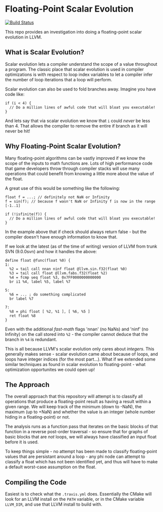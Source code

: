 # Floating-Point Scalar Evolution

[![Build Status](https://travis-ci.org/sheredom/fpscev.svg)](https://travis-ci.org/sheredom/fpscev)

This repo provides an investigation into doing a floating-point scalar
evolution in LLVM.

## What is Scalar Evolution?

Scalar evolution lets a compiler understand the scope of a value throughout a
program. The classic place that scalar evolution is used in compiler
optimizations is with respect to loop index variables to let a compiler infer
the number of loop iterations that a loop will perform.

Scalar evolution can also be used to fold branches away. Imagine you have code
like:

```
if (i < 4) {
  // Do a million lines of awful code that will bloat you executable!
}
```

And lets say that via scalar evolution we know that `i` could _never_ be less
than 4. That allows the compiler to remove the entire if branch as it will never
be hit!

## Why Floating-Point Scalar Evolution?

Many floating-point algorithms can be vastly improved if we know the scope of
the inputs to math functions are. Lots of high performance code that game
developers throw through compiler stacks will use many operations that could
benefit from knowing a little more about the value of the float.

A great use of this would be something like the following:

```
float f = ...; // definitely not NaN or Infinity
f = sin(f); // because f wasn't NaN or Infinity f is now in the range [-1..1]

if (!isfinite(f)) {
  // Do a million lines of awful code that will bloat you executable!
}

```

In the example above that if check should always return false - but the compiler
doesn't have enough information to know that.

If we look at the latest (as of the time of writing) version of LLVM from trunk
SVN (9.0.0svn) and how it handles the above:

```
define float @func(float %0) {
1:
  %2 = tail call nnan ninf float @llvm.sin.f32(float %0)
  %3 = tail call float @llvm.fabs.f32(float %2)
  %4 = fcmp ueq float %3, 0x7FF0000000000000
  br i1 %4, label %5, label %7

5:
  %6 = ... ; do something complicated
  br label %7

7:
  %8 = phi float [ %2, %1 ], [ %6, %5 ]
  ret float %8
}

```

Even with the additional _fast-math_ flags 'nnan' (no NaNs) and 'ninf' (no
Infinity) on the call stored into `%2` - the compiler cannot deduce that the
branch in `%4` is redundant.

This is all because LLVM's scalar evolution only cares about _integers_. This
generally makes sense - scalar evolution came about because of loops, and loops
have integer indices (for the most part...). What if we extended some similar
techniques as found in scalar evolution to floating-point - what optimization
opportunites we could open up!

## The Approach

The overall approach that this repository will attempt is to classify all
operations that produce a floating-point result as having a result within a
given range. We will keep track of the minimum (down to -NaN), the maximum (up
to +NaN) and whether the value is an integer (whole number hiding in a
floating-point) or not.

The analysis runs as a function pass that iterates on the basic blocks of
that function in a reverse post-order traversal - so ensure that for graphs of
basic blocks that are _not_ loops, we will always have classified an input float
before it is used.

To keep things simple - no attempt has been made to classify floating-point
values that are persistant around a loop - any phi node can attempt to classify
a float which has not been identified yet, and thus will have to make a default
worst-case assumption on the float.

## Compiling the Code

Easiest is to check what the `.travis.yml` does. Essentially the CMake will look
for an LLVM install on the `PATH` variable, or in the CMake variable `LLVM_DIR`,
and use that LLVM install to build with.


